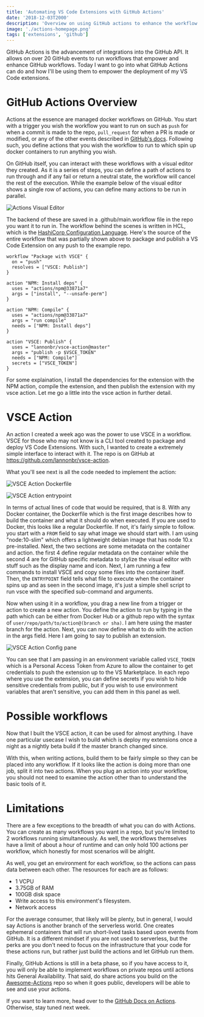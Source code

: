 ```yaml
---
title: 'Automating VS Code Extensions with GitHub Actions'
date: '2018-12-03T2000'
description: 'Overview on using GitHub actions to enhance the workflow of deploying VS Code Extensions'
image: './actions-homepage.png'
tags: ['extensions', 'github']
---
```


GitHub Actions is the advancement of integrations into the GitHub API. It allows on over 20 GitHub events to run workflows that empower and enhance GitHub workflows. Today I want to go into what GitHub Actions can do and how I'll be using them to empower the deployment of my VS Code extensions.

<!-- end -->

# GitHub Actions Overview

Actions at the essence are managed docker workflows on GitHub. You start with a trigger you wish the workflow you want to run on such as `push` for when a commit is made to the repo, `pull_request` for when a PR is made or modified, or any of the other events described in [GitHub's docs](https://developer.github.com/actions/creating-workflows/workflow-configuration-options/#events-supported-in-workflow-files). Following such, you define actions that you wish the workflow to run to which spin up docker containers to run anything you wish.

On GitHub itself, you can interact with these workflows with a visual editor they created. As it is a series of steps, you can define a path of actions to run through and if any fail or return a neutral state, the workflow will cancel the rest of the execution. While the example below of the visual editor shows a single row of actions, you can define many actions to be run in parallel.

![Actions Visual Editor](actions-gui.png)

The backend of these are saved in a .github/main.workflow file in the repo you want it to run in. The workflow behind the scenes is written in HCL, which is the [HashiCorp Configuration Language](https://github.com/hashicorp/hcl). Here's the source of the entire workflow that was partially shown above to package and publish a VS Code Extension on any push to the example repo.

```
workflow "Package with VSCE" {
  on = "push"
  resolves = ["VSCE: Publish"]
}

action "NPM: Install deps" {
  uses = "actions/npm@33871a7"
  args = ["install", "--unsafe-perm"]
}

action "NPM: Compile" {
  uses = "actions/npm@33871a7"
  args = "run compile"
  needs = ["NPM: Install deps"]
}

action "VSCE: Publish" {
  uses = "lannonbr/vsce-action@master"
  args = "publish -p $VSCE_TOKEN"
  needs = ["NPM: Compile"]
  secrets = ["VSCE_TOKEN"]
}
```

For some explaination, I install the dependencies for the extension with the NPM action, compile the extension, and then publish the extension with my vsce action. Let me go a little into the vsce action in further detail.

# VSCE Action

An action I created a week ago was the power to use VSCE in a workflow. VSCE for those who may not know is a CLI tool created to package and deploy VS Code Extensions. With such, I wanted to create a extremely simple interface to interact with it. The repo is on GitHub at https://github.com/lannonbr/vsce-action.

What you'll see next is all the code needed to implement the action:

![VSCE Action Dockerfile](Dockerfile.png)

![VSCE Action entrypoint](entrypoint-script.png)

In terms of actual lines of code that would be required, that is 8. With any Docker container, the Dockerfile which is the first image describes how to build the container and what it should do when executed. If you are used to Docker, this looks like a regular Dockerfile. If not, it's fairly simple to follow. you start with a `FROM` field to say what image we should start with. I am using "node:10-slim" which offers a lightweight debian image that has node 10.x pre-installed. Next, the two sections are some metadata on the container and action. the first 4 define regular metadata on the container while the second 4 are for GitHub specific metadata to stylize the visual editor with stuff such as the display name and icon. Next, I am running a few commands to install VSCE and copy some files into the container itself. Then, the `ENTRYPOINT` field tells what file to execute when the container spins up and as seen in the second image, it's just a simple shell script to run vsce with the specified sub-command and arguments.

Now when using it in a workflow, you drag a new line from a trigger or action to create a new action. You define the action to run by typing in the path which can be either from Docker Hub or a github repo with the syntax of `user/repo/path/to/action@(branch or sha)`. I am here using the master branch for the action. Next, you can now define what to do with the action in the args field. Here I am going to say to publish an extension.

![VSCE Action Config pane](vsce-pub.png)

You can see that I am passing in an environment variable called `VSCE_TOKEN` which is a Personal Access Token from Azure to allow the container to get credentials to push the extension up to the VS Marketplace. In each repo where you use the extension, you can define secrets if you wish to hide sensitive credentials from public, but if you wish to use environment variables that aren't sensitive, you can add them in this panel as well.

# Possible workflows

Now that I built the VSCE action, it can be used for almost anything. I have one particular usecase I wish to build which is deploy my extensions once a night as a nightly beta build if the master branch changed since.

With this, when writing actions, build them to be fairly simple so they can be placed into any workflow. If it looks like the action is doing more than one job, split it into two actions. When you plug an action into your workflow, you should not need to examine the action other than to understand the basic tools of it.

# Limitations

There are a few exceptions to the breadth of what you can do with Actions. You can create as many workflows you want in a repo, but you're limited to 2 workflows running simultaneously. As well, the workflows themselves have a limit of about a hour of runtime and can only hold 100 actions per workflow, which honestly for most scenarios will be alright.

As well, you get an environment for each workflow, so the actions can pass data between each other. The resources for each are as follows:

- 1 VCPU
- 3.75GB of RAM
- 100GB disk space
- Write access to this environment's filesystem.
- Network access

For the average consumer, that likely will be plenty, but in general, I would say Actions is another branch of the serverless world. One creates ephemeral containers that will run short-lived tasks based upon events from GitHub. It is a different mindset if you are not used to serverless, but the perks are you don't need to focus on the infrastructure that your code for these actions run, but rather just build the actions and let GitHub run them.

Finally, GitHub Actions is still in a beta phase, so if you have access to it, you will only be able to implement workflows on private repos until actions hits General Availability. That said, do share actions you build on the [Awesome-Actions](https://github.com/sdras/awesome-actions) repo so when it goes public, developers will be able to see and use your actions.

If you want to learn more, head over to the [GitHub Docs on Actions](https://developer.github.com/actions/). Otherwise, stay tuned next week.
